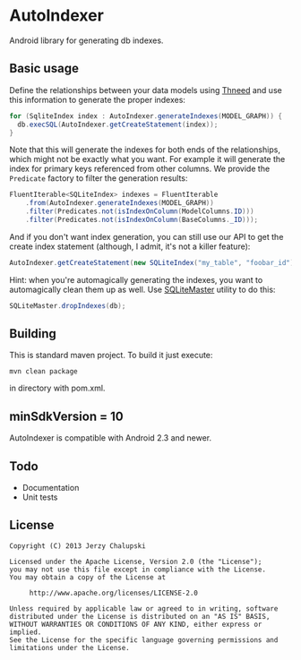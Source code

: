 AutoIndexer
===========
Android library for generating db indexes.

Basic usage
-----------
Define the relationships between your data models using [Thneed](https://github.com/chalup/thneed) and use this information to generate the proper indexes:
```java
for (SqliteIndex index : AutoIndexer.generateIndexes(MODEL_GRAPH)) {
  db.execSQL(AutoIndexer.getCreateStatement(index));
}
```

Note that this will generate the indexes for both ends of the relationships, which might not be exactly what you want. For example it will generate the index for primary keys referenced from other columns. We provide the `Predicate` factory to filter the generation results:
```java
FluentIterable<SQLiteIndex> indexes = FluentIterable
    .from(AutoIndexer.generateIndexes(MODEL_GRAPH))
    .filter(Predicates.not(isIndexOnColumn(ModelColumns.ID)))
    .filter(Predicates.not(isIndexOnColumn(BaseColumns._ID)));
```

And if you don't want index generation, you can still use our API to get the create index statement (although, I admit, it's not a killer feature):
```java
AutoIndexer.getCreateStatement(new SQLiteIndex("my_table", "foobar_id"));
```

Hint: when you're automagically generating the indexes, you want to automagically clean them up as well. Use [SQLiteMaster](https://github.com/futuresimple/sqlitemaster) utility to do this:
```java
SQLiteMaster.dropIndexes(db);
```

Building
--------
This is standard maven project. To build it just execute:
```shell
mvn clean package
```
in directory with pom.xml.

minSdkVersion = 10
------------------
AutoIndexer is compatible with Android 2.3 and newer.

Todo
----
* Documentation
* Unit tests

License
-------
    Copyright (C) 2013 Jerzy Chalupski

    Licensed under the Apache License, Version 2.0 (the "License");
    you may not use this file except in compliance with the License.
    You may obtain a copy of the License at

         http://www.apache.org/licenses/LICENSE-2.0

    Unless required by applicable law or agreed to in writing, software
    distributed under the License is distributed on an "AS IS" BASIS,
    WITHOUT WARRANTIES OR CONDITIONS OF ANY KIND, either express or implied.
    See the License for the specific language governing permissions and
    limitations under the License. 
